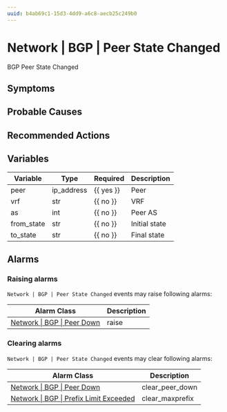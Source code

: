```yaml
---
uuid: b4ab69c1-15d3-4dd9-a6c8-aecb25c249b0
---
```

# Network | BGP | Peer State Changed

BGP Peer State Changed

## Symptoms

## Probable Causes

## Recommended Actions

## Variables

Variable | Type | Required | Description
--- | --- | --- | ---
peer | ip_address | {{ yes }} | Peer
vrf | str | {{ no }} | VRF
as | int | {{ no }} | Peer AS
from_state | str | {{ no }} | Initial state
to_state | str | {{ no }} | Final state

## Alarms

### Raising alarms

`Network | BGP | Peer State Changed` events may raise following alarms:

Alarm Class | Description
--- | ---
[Network \| BGP \| Peer Down](../../../alarm-classes/network/bgp/peer-down.md) | raise

### Clearing alarms

`Network | BGP | Peer State Changed` events may clear following alarms:

Alarm Class | Description
--- | ---
[Network \| BGP \| Peer Down](../../../alarm-classes/network/bgp/peer-down.md) | clear_peer_down
[Network \| BGP \| Prefix Limit Exceeded](../../../alarm-classes/network/bgp/prefix-limit-exceeded.md) | clear_maxprefix
